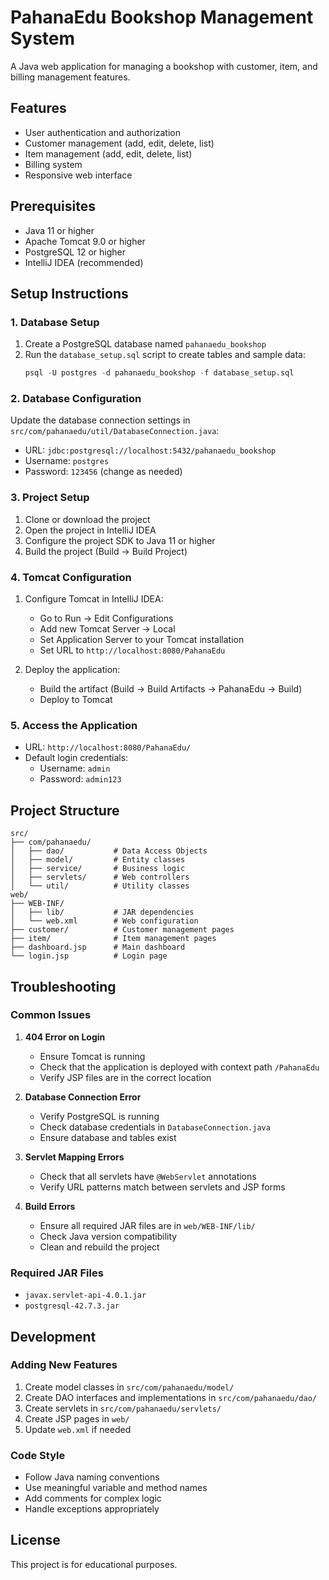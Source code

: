 # PahanaEdu Bookshop Management System

A Java web application for managing a bookshop with customer, item, and billing management features.

## Features

- User authentication and authorization
- Customer management (add, edit, delete, list)
- Item management (add, edit, delete, list)
- Billing system
- Responsive web interface

## Prerequisites

- Java 11 or higher
- Apache Tomcat 9.0 or higher
- PostgreSQL 12 or higher
- IntelliJ IDEA (recommended)

## Setup Instructions

### 1. Database Setup

1. Create a PostgreSQL database named `pahanaedu_bookshop`
2. Run the `database_setup.sql` script to create tables and sample data:
   ```sql
   psql -U postgres -d pahanaedu_bookshop -f database_setup.sql
   ```

### 2. Database Configuration

Update the database connection settings in `src/com/pahanaedu/util/DatabaseConnection.java`:
- URL: `jdbc:postgresql://localhost:5432/pahanaedu_bookshop`
- Username: `postgres`
- Password: `123456` (change as needed)

### 3. Project Setup

1. Clone or download the project
2. Open the project in IntelliJ IDEA
3. Configure the project SDK to Java 11 or higher
4. Build the project (Build → Build Project)

### 4. Tomcat Configuration

1. Configure Tomcat in IntelliJ IDEA:
   - Go to Run → Edit Configurations
   - Add new Tomcat Server → Local
   - Set Application Server to your Tomcat installation
   - Set URL to `http://localhost:8080/PahanaEdu`

2. Deploy the application:
   - Build the artifact (Build → Build Artifacts → PahanaEdu → Build)
   - Deploy to Tomcat

### 5. Access the Application

- URL: `http://localhost:8080/PahanaEdu/`
- Default login credentials:
  - Username: `admin`
  - Password: `admin123`

## Project Structure

```
src/
├── com/pahanaedu/
│   ├── dao/           # Data Access Objects
│   ├── model/         # Entity classes
│   ├── service/       # Business logic
│   ├── servlets/      # Web controllers
│   └── util/          # Utility classes
web/
├── WEB-INF/
│   ├── lib/           # JAR dependencies
│   └── web.xml        # Web configuration
├── customer/          # Customer management pages
├── item/              # Item management pages
├── dashboard.jsp      # Main dashboard
└── login.jsp          # Login page
```

## Troubleshooting

### Common Issues

1. **404 Error on Login**
   - Ensure Tomcat is running
   - Check that the application is deployed with context path `/PahanaEdu`
   - Verify JSP files are in the correct location

2. **Database Connection Error**
   - Verify PostgreSQL is running
   - Check database credentials in `DatabaseConnection.java`
   - Ensure database and tables exist

3. **Servlet Mapping Errors**
   - Check that all servlets have `@WebServlet` annotations
   - Verify URL patterns match between servlets and JSP forms

4. **Build Errors**
   - Ensure all required JAR files are in `web/WEB-INF/lib/`
   - Check Java version compatibility
   - Clean and rebuild the project

### Required JAR Files

- `javax.servlet-api-4.0.1.jar`
- `postgresql-42.7.3.jar`

## Development

### Adding New Features

1. Create model classes in `src/com/pahanaedu/model/`
2. Create DAO interfaces and implementations in `src/com/pahanaedu/dao/`
3. Create servlets in `src/com/pahanaedu/servlets/`
4. Create JSP pages in `web/`
5. Update `web.xml` if needed

### Code Style

- Follow Java naming conventions
- Use meaningful variable and method names
- Add comments for complex logic
- Handle exceptions appropriately

## License

This project is for educational purposes.